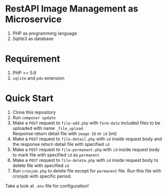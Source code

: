 # RestAPI Image Management as Microservice
1. PHP as programming language
1. Sqlite3 as database

# Requirement
1. PHP >= 5.6
1. `sqlite` and `pdo` extension

# Quick Start
1. Clone this repository
1. Run `composer update`
1. Make a `POST` request to `file-add.php` with `form-data` included files to be uploaded with name `_file_upload`. <br> Response return detail file with `image ID` or `id` (int)
1. Make a `POST` request to `file-detail.php` with `id` inside request body and the response return detail file with specified `id`
1. Make a `POST` request to `file-permanent.php` with `id` inside request body to mark file with specified `id` as `permanent`
1. Make a `POST` request to `file-delete.php` with `id` inside request body to delete file with specified `id`
1. Run `cronjob.php` to delete file except for `permanent` file. Run this file with cronjob with specific period.

Take a look at `.env` file for configuration!